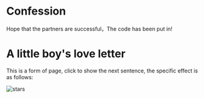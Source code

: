 # Confession
 Hope that the partners are successful，The code has been put in!

# A little boy's love letter

This is a form of page, click to show the next sentence, the specific effect is as follows:

![stars](http://honggc.b0.upaiyun.com/blog/starsss.gif)
